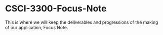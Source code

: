 # CSCI-3300-Focus-Note
This is where we will keep the deliverables and progressions of the making of our application, Focus Note.
